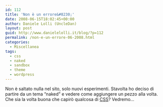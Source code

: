```yaml
---
id: 112
title: 'Non è un errore&#8230;'
date: 2008-06-15T18:02:45+00:00
author: Daniele Lolli (UncleDan)
layout: post
guid: http://www.danielelolli.it/blog/?p=112
permalink: /non-e-un-errore-06-2008.html
categories:
  - Miscellanea
tags:
  - css
  - naked
  - sandbox
  - theme
  - wordpress
---
```

Non è saltato nulla nel sito, solo nuovi esperimenti. Stavolta ho deciso di partire da un tema &#8220;naked&#8221; e vedere come aggiungere un pezzo alla volta. Che sia la volta buona che capirò qualcosa di <a title="Home of CSS" href="http://www.w3.org/Style/CSS/" target="_blank">CSS</a>? Vedremo&#8230;